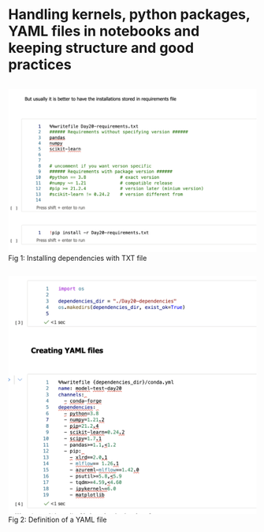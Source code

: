 # Handling kernels, python packages, YAML files in notebooks and keeping structure and good practices


```py
```

![](imgs/img20_01.png)
Fig 1: Installing dependencies with TXT file

```py
```

![](imgs/img20_02.png)
Fig 2: Definition of a YAML file


```py
```

```py
```

```py
```

```py
```
